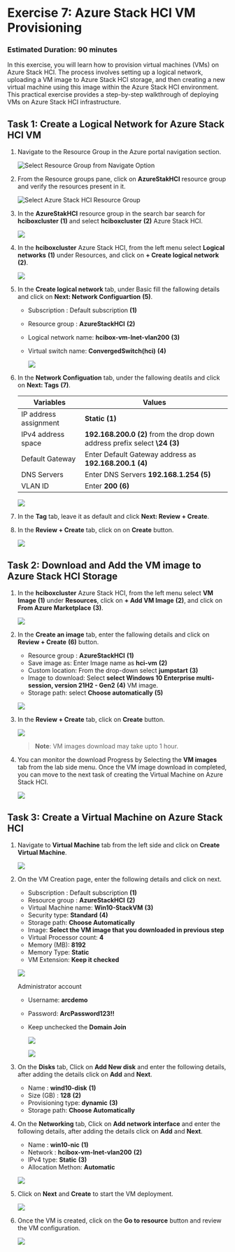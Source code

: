 # Exercise 7: Azure Stack HCI VM Provisioning

### Estimated Duration: 90 minutes

In this exercise, you will learn how to provision virtual machines (VMs) on Azure Stack HCI. The process involves setting up a logical network, uploading a VM image to Azure Stack HCI storage, and then creating a new virtual machine using this image within the Azure Stack HCI environment. This practical exercise provides a step-by-step walkthrough of deploying VMs on Azure Stack HCI infrastructure.

## Task 1: Create a Logical Network for Azure Stack HCI VM

1. Navigate to the Resource Group in the Azure portal navigation section.

   ![](.././media/navigate-resource-group.png "Select Resource Group from Navigate Option")

2. From the Resource groups pane, click on **AzureStakHCI** resource group and verify the resources present in it.

   ![](media/azurestackhci-rg.png "Select Azure Stack HCI Resource Group")

3. In the  **AzureStakHCI** resource group in the search bar search for **hciboxcluster** **(1)** and select **hciboxcluster** **(2)** Azure Stack HCI.

   ![](media/selecth-ciboxcluster-hci.png)

4. In the **hciboxcluster** Azure Stack HCI, from the left menu select **Logical networks** **(1)** under Resources, and click on **+ Create logical network** **(2)**.

   ![](media/logic2network-create.png)

5. In the **Create logical network** tab, under Basic fill the fallowing details and click on **Next: Network Configuartion** **(5)**.

    - Subscription : Default subscription **(1)**
    - Resource group : **AzureStackHCI** **(2)**
    - Logical network name: **hcibox-vm-lnet-vlan200** **(3)**
    - Virtual switch name: **ConvergedSwitch(hci)** **(4)**

      ![](media/logic-2network-basic.png)

6. In the **Network Configuation** tab, under the fallowing deatils and click on **Next: Tags** **(7)**.

    | **Variables**                | **Values**                                                    |
    | ---------------------------- |---------------------------------------------------------------|
    | IP address assignment | **Static** **(1)** |
    | IPv4 address space    | **192.168.200.0** **(2)** from the drop down  address prefix select **\24** **(3)** |
    | Default Gateway       | Enter Default Gateway address as **192.168.200.1** **(4)** |
    | DNS Servers           | Enter DNS Servers **192.168.1.254** **(5)** |
    | VLAN ID               | Enter **200** **(6)** | 

      ![](media/logic-2network-network.png)

7. In the **Tag** tab, leave it as default and click **Next: Review + Create**.

8. In the **Review + Create** tab, click on on **Create** button.

   ![](media/logic-2network-create.png)

## Task 2: Download and Add the VM image to Azure Stack HCI Storage

1. In the **hciboxcluster** Azure Stack HCI, from the left menu select **VM Image** **(1)** under **Resources**, click on **+ Add VM Image** **(2)**, and click on **From Azure Marketplace** **(3)**.

   ![](media/vmimage-creat.png)

1. In the **Create an image** tab, enter the fallowing details and click on **Review + Create** **(6)** button.

   - Resource group : **AzureStackHCI** **(1)**
   - Save image as: Enter Image name as **hci-vm** **(2)**
   - Custom location: From the drop-down select **jumpstart** **(3)**
   - Image to download: Select **select Windows 10 Enterprise multi-session, version 21H2 - Gen2** **(4)** VM image.
   - Storage path: select **Choose automatically** **(5)**

   ![](media/vmimagebasic.png)

1. In the **Review + Create** tab, click on **Create** button.

   ![](media/vmimagecreate.png)

   > **Note**: VM images download may take upto 1 hour.
    
1. You can monitor the download Progress by Selecting the **VM images** tab from the lab side menu. Once the VM image download in completed, you can move to the next task of creating the Virtual Machine on Azure Stack HCI.

   ![](media/vmdownlaodes.png)

## Task 3: Create a Virtual Machine on Azure Stack HCI

1. Navigate to **Virtual Machine** tab from the left side and click on **Create Virtual Machine**.

   ![](media/createvms.png)

2. On the VM Creation page, enter the following details and click on next. 

   - Subscription : Default subscription **(1)**
   - Resource group : **AzureStackHCI** **(2)**
   - Virtual Machine name: **Win10-StackVM** **(3)**
   - Security type: **Standard** **(4)**
   - Storage path: **Choose Automatically**
   - Image: **Select the VM image that you downloaded in previous step**
   - Virtual Processor count: **4**
   - Memory (MB): **8192**
   - Memory Type: **Static**
   - VM Extension: **Keep it checked**
      
   ![](media/vmcreate1.png)
      
   Administrator account
   
    - Username: **arcdemo**
    - Password: **ArcPassword123!!**
    - Keep unchecked the **Domain Join**
  
      ![](media/vmcreate2.png)

      ![](media/vmcreate4.png)

3. On the **Disks** tab, Click on **Add New disk** and enter the following details, after adding the details click on **Add** and **Next**. 

   - Name : **wind10-disk** **(1)**
   - Size (GB) : **128** **(2)**
   - Provisioning type: **dynamic** **(3)**
   - Storage path: **Choose Automatically**
    
  

4. On the **Networking** tab, Click on **Add network interface** and enter the following details, after adding the details click on **Add** and **Next**.

   - Name : **win10-nic** **(1)**
   - Network : **hcibox-vm-lnet-vlan200** **(2)**
   - IPv4 type: **Static** **(3)**
   - Allocation Methon: **Automatic**

   ![](media/nic.png)

5. Click on **Next** and **Create** to start the VM deployment.

   ![](media/startcreationvm.png)

6. Once the VM is created, click on the **Go to resource** button and review the VM configuration.

   ![](media/win10overview.png)
